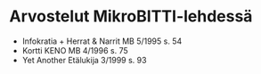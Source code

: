 # Arvostelut MikroBITTI-lehdessä

* Infokratia + Herrat & Narrit MB 5/1995 s. 54
* Kortti KENO MB 4/1996 s. 75
* Yet Another Etälukija 3/1999 s. 93
